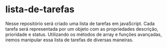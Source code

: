 # lista-de-tarefas
Nesse repositório será criado uma lista de tarefas em javaScript. Cada tarefa será representada por um objeto com as propriedades descrição, prioridade e status. Utilizando os métodos de array e funções avançadas, iremos manipular essa lista de tarefas de diversas maneiras.
